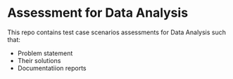# Assessment for Data Analysis
This repo contains test case scenarios assessments for Data Analysis such that: <br />
* Problem statement
* Their  solutions
* Documentatiion reports

